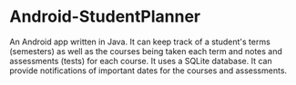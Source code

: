 # Android-StudentPlanner
An Android app written in Java. It can keep track of a student's terms (semesters) as well as the courses being taken each term and notes and assessments (tests) for each course. It uses a SQLite database. It can provide notifications of important dates for the courses and assessments.
